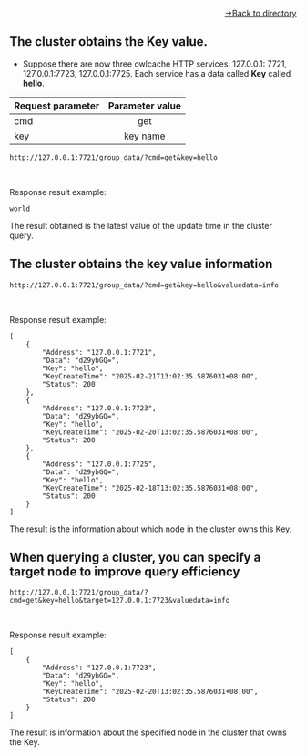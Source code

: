 [<p align="right">->Back to directory</p>](../0.directory.md)

## The cluster obtains the Key value.
* Suppose there are now three owlcache HTTP services: 127.0.0.1: 7721, 127.0.0.1:7723, 127.0.0.1:7725. Each service has a data called **Key** called **hello**.


|Request parameter        | Parameter value           | 
| ------------- |:-------------: |
| cmd           |  get           | 
| key           |  key name        | 


~~~shell
http://127.0.0.1:7721/group_data/?cmd=get&key=hello
~~~
<br>

Response result example:   
~~~shell
world
~~~
The result obtained is the latest value of the update time in the cluster query.


## The cluster obtains the key value information
~~~shell
http://127.0.0.1:7721/group_data/?cmd=get&key=hello&valuedata=info
~~~
<br>

Response result example:   
~~~shell
[
    {
        "Address": "127.0.0.1:7721",
        "Data": "d29ybGQ=",
        "Key": "hello",
        "KeyCreateTime": "2025-02-21T13:02:35.5876031+08:00",
        "Status": 200
    },
    {
        "Address": "127.0.0.1:7723",
        "Data": "d29ybGQ=",
        "Key": "hello",
        "KeyCreateTime": "2025-02-20T13:02:35.5876031+08:00",
        "Status": 200
    },
    {
        "Address": "127.0.0.1:7725",
        "Data": "d29ybGQ=",
        "Key": "hello",
        "KeyCreateTime": "2025-02-18T13:02:35.5876031+08:00",
        "Status": 200
    }
]

~~~
The result is the information about which node in the cluster owns this Key.

## When querying a cluster, you can specify a target node to improve query efficiency
~~~shell
http://127.0.0.1:7721/group_data/?cmd=get&key=hello&target=127.0.0.1:7723&valuedata=info
~~~
<br>

Response result example:   
~~~shell
[
    {
        "Address": "127.0.0.1:7723",
        "Data": "d29ybGQ=",
        "Key": "hello",
        "KeyCreateTime": "2025-02-20T13:02:35.5876031+08:00",
        "Status": 200
    }
]

~~~
The result is information about the specified node in the cluster that owns the Key.